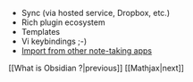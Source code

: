 * Sync (via hosted service, Dropbox, etc.)
* Rich plugin ecosystem
* Templates
* Vi keybindings ;-)
* [Import from other note-taking apps](https://help.obsidian.md/Plugins/Importer)

[[What is Obsidian ?|previous]] [[Mathjax|next]]